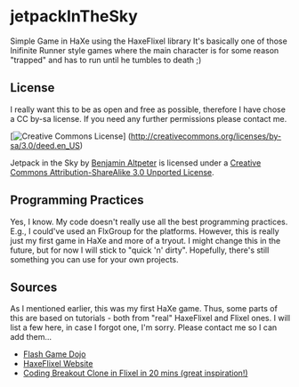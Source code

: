 jetpackInTheSky
===============

Simple Game in HaXe using the HaxeFlixel library
It's basically one of those Inifinite Runner style games where the main character is for some reason "trapped" and has to run until he tumbles to death ;)

License
-------
I really want this to be as open and free as possible, therefore I have chose a CC by-sa license. If you need any further permissions please contact me.

[![Creative Commons License](http://i.creativecommons.org/l/by-sa/3.0/88x31.png)] (http://creativecommons.org/licenses/by-sa/3.0/deed.en_US)

<span xmlns:dct="http://purl.org/dc/terms/" property="dct:title">Jetpack in the Sky</span> by [Benjamin Altpeter](http://benjamin-altpeter.de) is licensed under a [Creative Commons Attribution-ShareAlike 3.0 Unported License](http://creativecommons.org/licenses/by-sa/3.0/deed.en_US).

Programming Practices
---------------------
Yes, I know. My code doesn't really use all the best programming practices. E.g., I could've used an FlxGroup for the platforms. However, this is really just my first game in HaXe and more of a tryout.
I might change this in the future, but for now I will stick to "quick 'n' dirty". Hopefully, there's still something you can use for your own projects.

Sources
-------
As I mentioned earlier, this was my first HaXe game. Thus, some parts of this are based on tutorials - both from "real" HaxeFlixel and Flixel ones.
I will list a few here, in case I forgot one, I'm sorry. Please contact me so I can add them...

*   [Flash Game Dojo](http://flashgamedojo.com/wiki/index.php?title=Category:Flixel "Category:Flixel")
*   [HaxeFlixel Website](http://www.haxeflixel.com/articles)
*   [Coding Breakout Clone in Flixel in 20 mins (great inspiration!)](http://www.photonstorm.com/archives/1290/video-of-me-coding-breakout-in-flixel-in-20-mins)
